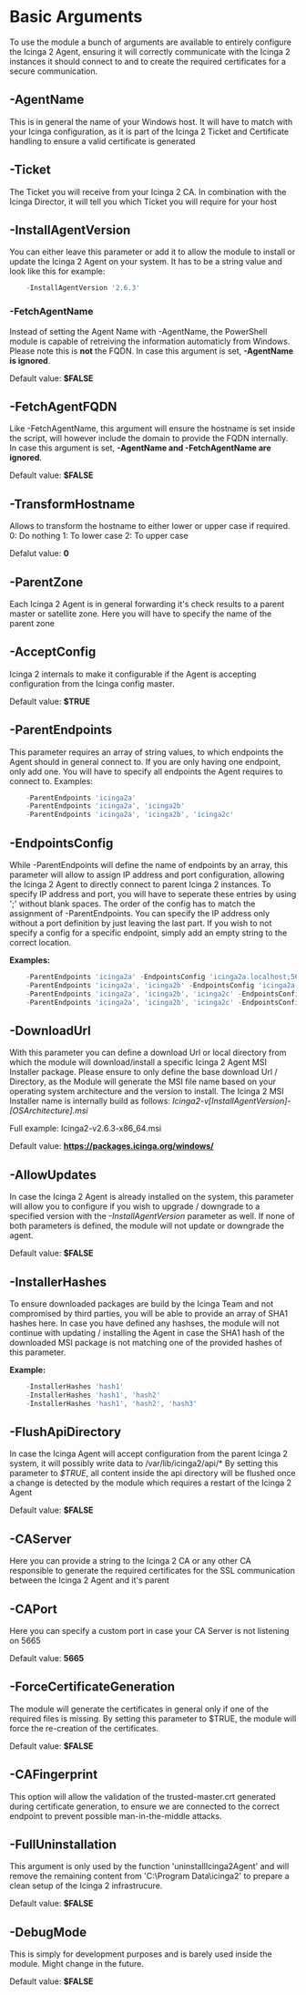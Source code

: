 Basic Arguments
==============

To use the module a bunch of arguments are available to entirely configure the Icinga 2 Agent, 
ensuring it will correctly communicate with the Icinga 2 instances it should connect to and to 
create the required certificates for a secure communication.

## -AgentName
This is in general the name of your Windows host. It will have to match with your Icinga configuration, 
as it is part of the Icinga 2 Ticket and Certificate handling to ensure a valid certificate is generated

## -Ticket
The Ticket you will receive from your Icinga 2 CA. In combination with the Icinga Director, it will 
tell you which Ticket you will require for your host

## -InstallAgentVersion
You can either leave this parameter or add it to allow the module to install or update the Icinga 2 
Agent on your system. It has to be a string value and look like this for example:
```powershell
    -InstallAgentVersion '2.6.3'
```

### -FetchAgentName
Instead of setting the Agent Name with -AgentName, the PowerShell module is capable of retreiving 
the information automaticly from Windows. Please note this is **not** the FQDN. In case this argument 
is set, **-AgentName is ignored**.

Default value: **$FALSE**

## -FetchAgentFQDN
Like -FetchAgentName, this argument will ensure the hostname is set inside the script, will however 
include the domain to provide the FQDN internally. In case this argument is set, **-AgentName and 
-FetchAgentName are ignored**.

Default value: **$FALSE**

## -TransformHostname
Allows to transform the hostname to either lower or upper case if required.
0: Do nothing
1: To lower case
2: To upper case

Defalut value: **0**

## -ParentZone
Each Icinga 2 Agent is in general forwarding it's check results to a parent master or satellite zone. 
Here you will have to specify the name of the parent zone

## -AcceptConfig
Icinga 2 internals to make it configurable if the Agent is accepting configuration from the Icinga 
config master.

Default value: **$TRUE**

## -ParentEndpoints
This parameter requires an array of string values, to which endpoints the Agent should in general 
connect to. If you are only having one endpoint, only add one. You will have to specify all endpoints 
the Agent requires to connect to. Examples:
```powershell
    -ParentEndpoints 'icinga2a'
    -ParentEndpoints 'icinga2a', 'icinga2b'
    -ParentEndpoints 'icinga2a', 'icinga2b', 'icinga2c'
```

## -EndpointsConfig
While -ParentEndpoints will define the name of endpoints by an array, this parameter will allow to 
assign IP address and port configuration, allowing the Icinga 2 Agent to directly connect to parent 
Icinga 2 instances. To specify IP address and port, you will have to seperate these entries by using 
';' without blank spaces. The order of the config has to match the assignment of -ParentEndpoints. 
You can specify the IP address only without a port definition by just leaving the last part.
If you wish to not specify a config for a specific endpoint, simply add an empty string to the correct 
location.

**Examples:**
```powershell
    -ParentEndpoints 'icinga2a' -EndpointsConfig 'icinga2a.localhost;5665'
    -ParentEndpoints 'icinga2a', 'icinga2b' -EndpointsConfig 'icinga2a.localhost;5665', 'icinga2b.localhost'
    -ParentEndpoints 'icinga2a', 'icinga2b', 'icinga2c' -EndpointsConfig 'icinga2a.localhost;5665', 'icinga2b.localhost', 'icinga2c.localhost;5665'
    -ParentEndpoints 'icinga2a', 'icinga2b', 'icinga2c' -EndpointsConfig 'icinga2a.localhost;5665', '', 'icinga2c.localhost;5665'
```

## -DownloadUrl
With this parameter you can define a download Url or local directory from which the module will 
download/install a specific Icinga 2 Agent MSI Installer package. Please ensure to only define the 
base download Url / Directory, as the Module will generate the MSI file name based on your operating 
system architecture and the version to install. The Icinga 2 MSI Installer name is internally build 
as follows: *Icinga2-v[InstallAgentVersion]-[OSArchitecture].msi*

Full example: Icinga2-v2.6.3-x86_64.msi

Default value: **https://packages.icinga.org/windows/**

## -AllowUpdates
In case the Icinga 2 Agent is already installed on the system, this parameter will allow you to 
configure if you wish to upgrade / downgrade to a specified version with the *-InstallAgentVersion* 
parameter as well. If none of both parameters is defined, the module will not update or downgrade the 
agent.

Default value: **$FALSE**

## -InstallerHashes
To ensure downloaded packages are build by the Icinga Team and not compromised by third parties, you 
will be able to provide an array of SHA1 hashes here. In case you have defined any hashses, the module 
will not continue with updating / installing the Agent in case the SHA1 hash of the downloaded MSI 
package is not matching one of the provided hashes of this parameter.

**Example:**
```powershell
    -InstallerHashes 'hash1'
    -InstallerHashes 'hash1', 'hash2'
    -InstallerHashes 'hash1', 'hash2', 'hash3'
```    

## -FlushApiDirectory
In case the Icinga Agent will accept configuration from the parent Icinga 2 system, it will possibly 
write data to /var/lib/icinga2/api/* By setting this parameter to *$TRUE*, all content inside the api 
directory will be flushed once a change is detected by the module which requires a restart of the 
Icinga 2 Agent

Default value: **$FALSE**

## -CAServer
Here you can provide a string to the Icinga 2 CA or any other CA responsible to generate the required 
certificates for the SSL communication between the Icinga 2 Agent and it's parent

## -CAPort
Here you can specify a custom port in case your CA Server is not listening on 5665

Default value: **5665**

## -ForceCertificateGeneration
The module will generate the certificates in general only if one of the required files is missing. By 
setting this parameter to $TRUE, the module will force the re-creation of the certificates.

Default value: **$FALSE**

## -CAFingerprint
This option will allow the validation of the trusted-master.crt generated during certificate generation, 
to ensure we are connected to the correct endpoint to prevent possible man-in-the-middle attacks.

## -FullUninstallation
This argument is only used by the function 'uninstallIcinga2Agent' and will remove the remaining content 
from 'C:\Program Data\icinga2' to prepare a clean setup of the Icinga 2 infrastrucure.

Default value: **$FALSE**

## -DebugMode
This is simply for development purposes and is barely used inside the module. Might change in the future.

Default value: **$FALSE**